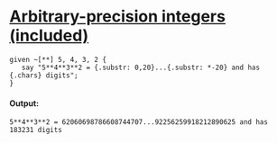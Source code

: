 [1]: http://rosettacode.org/wiki/Arbitrary-precision_integers_(included)

# [Arbitrary-precision integers (included)][1]

```perl6
given ~[**] 5, 4, 3, 2 {
   say "5**4**3**2 = {.substr: 0,20}...{.substr: *-20} and has {.chars} digits";
}
```

#### Output:
```
5**4**3**2 = 62060698786608744707...92256259918212890625 and has 183231 digits
```